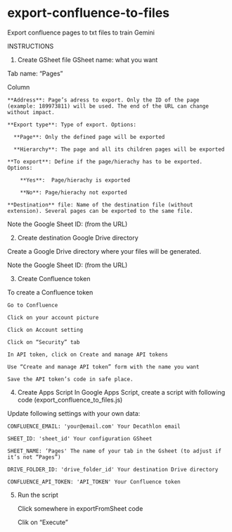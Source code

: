 # export-confluence-to-files
Export confluence pages to txt files to train Gemini

INSTRUCTIONS
1. Create GSheet file
  GSheet name: what you want

  Tab name: “Pages”

  Column
  
    **Address**: Page’s adress to export. Only the ID of the page (example: 189973811) will be used. The end of the URL can change without impact.
    
    **Export type**: Type of export. Options:
    
      **Page**: Only the defined page will be exported
      
      **Hierarchy**: The page and all its children pages will be exported
      
    **To export**: Define if the page/hierachy has to be exported. Options:
    
        **Yes**:  Page/hierachy is exported 
        
        **No**: Page/hierachy not exported
        
    **Destination** file: Name of the destination file (without extension). Several pages can be exported to the same file.
    
  Note the Google Sheet ID: (from the URL)

2. Create destination Google Drive directory

  Create a Google Drive directory where your files will be generated.

  Note the Google Sheet ID: (from the URL)

3. Create Confluence token

  To create a Confluence token
  
    Go to Confluence
    
    Click on your account picture
    
    Click on Account setting
    
    Click on “Security” tab
    
    In API token, click on Create and manage API tokens
    
    Use “Create and manage API token” form with the name you want
    
    Save the API token’s code in safe place.

4. Create Apps Script 
  In Google Apps Script, create a script with following code (export_confluence_to_files.js)
 
  Update following settings with your own data:
  
    CONFLUENCE_EMAIL: 'your@email.com' Your Decathlon email
    
    SHEET_ID: 'sheet_id' Your configuration GSheet 
    
    SHEET_NAME: ‘Pages' The name of your tab in the Gsheet (to adjust if it’s not “Pages”)
    
    DRIVE_FOLDER_ID: 'drive_folder_id' Your destination Drive directory
    
    CONFLUENCE_API_TOKEN: 'API_TOKEN' Your Confluence token

  5. Run the script

      Click somewhere in exportFromSheet code
     
      Clik on “Execute”
